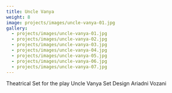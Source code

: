 ```yaml
---
title: Uncle Vanya
weight: 8
image: projects/images/uncle-vanya-01.jpg
gallery:
  - projects/images/uncle-vanya-01.jpg
  - projects/images/uncle-vanya-02.jpg
  - projects/images/uncle-vanya-03.jpg
  - projects/images/uncle-vanya-04.jpg
  - projects/images/uncle-vanya-05.jpg
  - projects/images/uncle-vanya-06.jpg
  - projects/images/uncle-vanya-07.jpg
---
```

Theatrical Set for the play Uncle Vanya 
Set Design Ariadni Vozani
